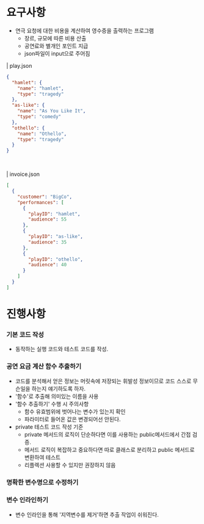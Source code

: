 # 요구사항
* 연극 요청에 대한 비용을 계산하여 영수증을 출력하는 프로그램
  * 장르, 규모에 따른 비용 산출
  * 공연료와 별개인 포인트 지급
  * json파일이 input으로 주어짐

| play.json
```json
{
  "hamlet": {
    "name": "hamlet",
    "type": "tragedy"
  },
  "as-like": {
    "name": "As You Like It",
    "type": "comedy"
  },
  "othello": {
    "name": "Othello",
    "type": "tragedy"
  }
}
```
<br>

| invoice.json
```json
[
  {
    "customer": "BigCo",
    "performances": [
      {
        "playID": "hamlet",
        "audience": 55
      },
      {
        "playID": "as-like",
        "audience": 35
      },
      {
        "playID": "othello",
        "audience": 40
      }
    ]
  }
]
```
# 진행사항
### 기본 코드 작성
* 동작하는 실행 코드와 테스트 코드를 작성.
### 공연 요금 계산 함수 추출하기
* 코드를 분석해서 얻은 정보는 머릿속에 저장되는 휘발성 정보이므로 코드 스스로 무슨일을 하는지 얘기하도록 하자.
* '함수'로 추출해 의미있는 이름을 사용
* '함수 추출하기' 수행 시 주의사항
  * 함수 유효범위에 벗어나는 변수가 있는지 확인
  * 파라미터로 들어온 값은 변경되어선 안된다.
* private 테스트 코드 작성 기준
  * private 메서드의 로직이 단순하다면 이를 사용하는 public메서드에서 간접 검증.
  * 메서드 로직이 복잡하고 중요하다면 따로 클래스로 분리하고 public 메서드로 변환하여 테스트
  * 리플렉션 사용할 수 있지만 권장하지 않음
### 명확한 변수명으로 수정하기
### 변수 인라인하기
* 변수 인라인을 통해 '지역변수를 제거'하면 추출 작업이 쉬워진다.


